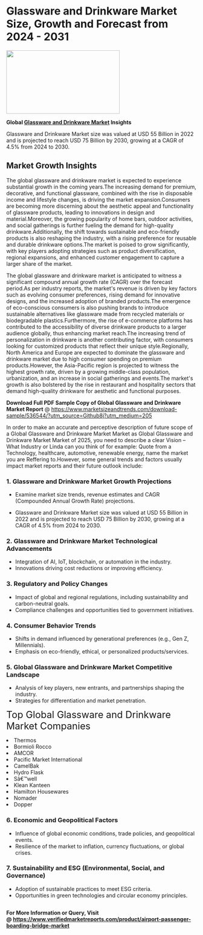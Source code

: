 <H1>Glassware and Drinkware Market Size, Growth and Forecast from 2024 - 2031</H1><img class="aligncenter size-medium wp-image-584254" src="https://thirdeyenews.in/wp-content/uploads/2024/09/Global-Market-Research-300x168.jpeg" alt="" width="300" height="168" /><p><strong>Global&nbsp;<a href="https://www.marketsizeandtrends.com/download-sample/536544/?utm_source=Github8j?utm_medium=205">Glassware and Drinkware Market</a> Insights</strong></p><p>Glassware and Drinkware Market size was valued at USD 55 Billion in 2022 and is projected to reach USD 75 Billion by 2030, growing at a CAGR of 4.5% from 2024 to 2030.</p><p><h2>Market Growth Insights</h2> <p>The global glassware and drinkware market is expected to experience substantial growth in the coming years.The increasing demand for premium, decorative, and functional glassware, combined with the rise in disposable income and lifestyle changes, is driving the market expansion.Consumers are becoming more discerning about the aesthetic appeal and functionality of glassware products, leading to innovations in design and material.Moreover, the growing popularity of home bars, outdoor activities, and social gatherings is further fueling the demand for high-quality drinkware.Additionally, the shift towards sustainable and eco-friendly products is also reshaping the industry, with a rising preference for reusable and durable drinkware options.The market is poised to grow significantly, with key players adopting strategies such as product diversification, regional expansions, and enhanced customer engagement to capture a larger share of the market.</p> <p>The global glassware and drinkware market is anticipated to witness a significant compound annual growth rate (CAGR) over the forecast period.As per industry reports, the market's revenue is driven by key factors such as evolving consumer preferences, rising demand for innovative designs, and the increased adoption of branded products.The emergence of eco-conscious consumers is also pushing brands to introduce sustainable alternatives like glassware made from recycled materials or biodegradable plastics.Furthermore, the rise of e-commerce platforms has contributed to the accessibility of diverse drinkware products to a larger audience globally, thus enhancing market reach.The increasing trend of personalization in drinkware is another contributing factor, with consumers looking for customized products that reflect their unique style.Regionally, North America and Europe are expected to dominate the glassware and drinkware market due to high consumer spending on premium products.However, the Asia-Pacific region is projected to witness the highest growth rate, driven by a growing middle-class population, urbanization, and an increase in social gatherings and events.The market's growth is also bolstered by the rise in restaurant and hospitality sectors that demand high-quality drinkware for aesthetic and functional purposes.</p> <p><span class=""><strong>Download Full PDF Sample Copy of Global Glassware and Drinkware Market Report</strong> @ <a href="https://www.marketsizeandtrends.com/download-sample/536544/?utm_source=Github8j?utm_medium=205" target="_blank">https://www.marketsizeandtrends.com/download-sample/536544/?utm_source=Github8j?utm_medium=205</a></span></p><p>In order to make an accurate and perceptive description of future scope of a Global&nbsp;Glassware and Drinkware Market Market as Global&nbsp;Glassware and Drinkware Market Market of 2025, you need to describe a clear Vision &ndash; What Industry or Linda can you think of for example: Quote from a Technology, healthcare, automotive, renewable energy, name the market you are Reffering to.However, some general trends and factors usually impact market reports and their future outlook include:</p><h3>1.&nbsp;<strong>Glassware and Drinkware Market Growth Projections</strong></h3><ul><li>Examine market size trends, revenue estimates and CAGR (Compounded Annual Growth Rate) projections.</li><li><p>Glassware and Drinkware Market size was valued at USD 55 Billion in 2022 and is projected to reach USD 75 Billion by 2030, growing at a CAGR of 4.5% from 2024 to 2030.</p></li></ul><h3>2.&nbsp;<strong>Glassware and Drinkware Market Technological Advancements</strong></h3><ul><li>Integration of AI, IoT, blockchain, or automation in the industry.</li><li>Innovations driving cost reductions or improving efficiency.</li></ul><h3>3.&nbsp;<strong>Regulatory and Policy Changes</strong></h3><ul><li>Impact of global and regional regulations, including sustainability and carbon-neutral goals.</li><li>Compliance challenges and opportunities tied to government initiatives.</li></ul><h3>4.&nbsp;<strong>Consumer Behavior Trends</strong></h3><ul><li>Shifts in demand influenced by generational preferences (e.g., Gen Z, Millennials).</li><li>Emphasis on eco-friendly, ethical, or personalized products/services.</li></ul><h3>5.&nbsp;<strong>Global Glassware and Drinkware Market Competitive Landscape</strong></h3><ul><li>Analysis of key players, new entrants, and partnerships shaping the industry.</li><li>Strategies for differentiation and market penetration.</li></ul><p data-pm-slice="1 1 []"><span style="color: inherit; font-family: inherit; font-size: 25px;">Top Global Glassware and Drinkware Market Companies</span></p><div class="" data-test-id=""><p><li>Thermos</li><li> Bormioli Rocco</li><li> AMCOR</li><li> Pacific Market International</li><li> CamelBak</li><li> Hydro Flask</li><li> Sâ€™well</li><li> Klean Kanteen</li><li> Hamilton Housewares</li><li> Nomader</li><li> Dopper</li></p></div><h3>6.&nbsp;<strong>Economic and Geopolitical Factors</strong></h3><ul><li>Influence of global economic conditions, trade policies, and geopolitical events.</li><li>Resilience of the market to inflation, currency fluctuations, or global crises.</li></ul><h3>7.&nbsp;<strong>Sustainability and ESG (Environmental, Social, and Governance)</strong></h3><ul><li>Adoption of sustainable practices to meet ESG criteria.</li><li>Opportunities in green technologies and circular economy principles.</li></ul><h2><strong style="font-size: 14px;">For More Information or Query, Visit @&nbsp;</strong><a style="background-color: #ffffff; font-size: 14px;" href="https://www.marketsizeandtrends.com/report/glassware-and-drinkware-market/" target="_blank">https://www.verifiedmarketreports.com/product/airport-passenger-boarding-bridge-market</a></h2>